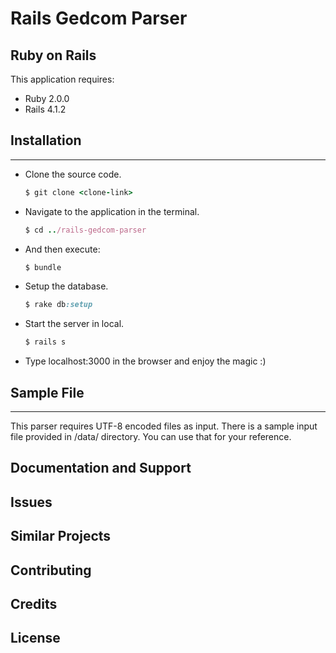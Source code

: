 Rails Gedcom Parser
================

Ruby on Rails
-------------

This application requires:

- Ruby 2.0.0
- Rails 4.1.2


## Installation
---------------
- Clone the source code.

    ```ruby
    $ git clone <clone-link>
    ```

- Navigate to the application in the terminal.

    ```ruby
    $ cd ../rails-gedcom-parser
    ```

- And then execute:
    
    ```ruby
    $ bundle
    ```

- Setup the database.

    ```ruby
    $ rake db:setup
    ```

- Start the server in local.

    ```ruby
    $ rails s
    ```

- Type localhost:3000 in the browser and enjoy the magic :)


## Sample File
---------------
This parser requires UTF-8 encoded files as input. There is a sample input file provided in /data/ directory. You can use that for your reference.


Documentation and Support
-------------------------

Issues
-------------

Similar Projects
----------------

Contributing
------------

Credits
-------

License
-------
